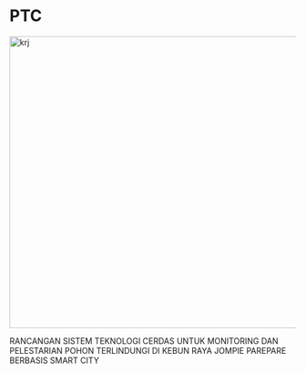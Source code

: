 # PTC

<img width="512" height="512" alt="krj" src="https://github.com/user-attachments/assets/6ce57f7f-f988-4b68-ba06-6bf6ecda27eb" />

RANCANGAN SISTEM TEKNOLOGI CERDAS UNTUK MONITORING DAN PELESTARIAN POHON TERLINDUNGI DI KEBUN RAYA JOMPIE PAREPARE BERBASIS SMART CITY
